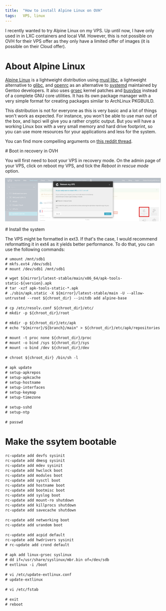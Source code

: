 ```yaml
---
title:  "How to install Alpine Linux on OVH"
tags:   VPS, linux
---
```


I recently wanted to try Alpine Linux on my VPS. Up until now, I have only
used in in LXC containers and local VM. However, this is not possible on
OVH for their VPS offer as they only have a limited offer of images (it is
possible on their Cloud offer).

# About Alpine Linux

[Alpine Linux][] is a lightweight distribution using [musl libc][],
a lightweight alternative to [glibc][], and [openrc][] as an alternative
to [systemd][] maintained by Gentoo developers. It also uses [grsec][] kernel
patches and [busybox][] instead of a complete GNU core utilities. It has its
own package manager with a very simple format for creating packages similar to
ArchLinux PKGBUILD.

This distribution is not for everyone as this is very basic and a lot of
things won't work as expected. For instance, you won't be able to use man
out of the box, and lspci will give you a rather cryptic output. But you
will have a working Linux box with a very small memory and hard drive
footprint, so you can use more resources for your applications and less
for the system.

You can find more compelling arguments on [this reddit
thread][reddit_alpine_linux].

# Boot in recovery in OVH

You will first need to boot your VPS in recovery mode. On the admin page
of your VPS, click on reboot my VPS, and tick the *Reboot in rescue mode*
option.

![Reboot in rescue mode](/images/ovh-reboot-in-rescue-mode.png)

# Install the system

The VPS might be formatted in ext3. If that's the case, I would
recommend reformatting it in ext4 as it yields better performance. To do
that, you can use the following commands:

```
# umount /mnt/sdb1
# mkfs.ext4 /dev/sdb1
# mount /dev/sdb1 /mnt/sdb1
```

```
# wget ${mirror}/latest-stable/main/x86_64/apk-tools-static-${version}.apk
# tar -xzf apk-tools-static-*.apk
# ./sbin/apk.static -X ${mirror}/latest-stable/main -U --allow-untrusted --root ${chroot_dir} --initdb add alpine-base

# cp /etc/resolv.conf ${chroot_dir}/etc/
# mkdir -p ${chroot_dir}/root

# mkdir -p ${chroot_dir}/etc/apk
# echo "${mirror}/${branch}/main" > ${chroot_dir}/etc/apk/repositories

# mount -t proc none ${chroot_dir}/proc
# mount -o bind /sys ${chroot_dir}/sys
# mount -o bind /dev ${chroot_dir}/dev

# chroot ${chroot_dir} /bin/sh -l

# apk update
# setup-apkrepos
# setup-apkcache
# setup-hostname
# setup-interfaces
# setup-keymap
# setup-timezone

# setup-sshd
# setup-ntp

# passwd
```

# Make the ssytem bootable

```
rc-update add devfs sysinit
rc-update add dmesg sysinit
rc-update add mdev sysinit
rc-update add hwclock boot
rc-update add modules boot
rc-update add sysctl boot
rc-update add hostname boot
rc-update add bootmisc boot
rc-update add syslog boot
rc-update add mount-ro shutdown
rc-update add killprocs shutdown
rc-update add savecache shutdown

rc-update add networking boot
rc-update add urandom boot

rc-update add acpid default
rc-update add hwdrivers sysinit
# rc-update add crond default

# apk add linux-grsec syslinux
# dd if=/usr/share/syslinux/mbr.bin of=/dev/sdb
# extlinux -i /boot

# vi /etc/update-extlinux.conf
# update-extlinux

# vi /etc/fstab

# exit
# reboot
```

[Alpine Linux]:        https://alpinelinux.org/
[glibc]:               https://www.gnu.org/software/libc/
[openrc]:              https://wiki.gentoo.org/wiki/Project:OpenRC
[systemd]:             https://www.freedesktop.org/wiki/Software/systemd/
[musl libc]:           https://www.musl-libc.org/
[grsec]:               https://grsecurity.net/
[busybox]:             https://busybox.net/about.html
[reddit_alpine_linux]: https://www.reddit.com/r/linux/comments/3mqqtx/alpine_linux_why_no_one_is_using_it/
[install_in_a_chroot]: https://wiki.alpinelinux.org/wiki/Installing_Alpine_Linux_in_a_chroot
[install_to_disk]:     https://wiki.alpinelinux.org/wiki/Install_to_disk
